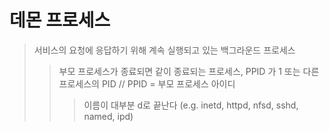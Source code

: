# 데몬 프로세스

> 서비스의 요청에 응답하기 위해 계속 실행되고 있는 백그라운드 프로세스
>
> > 부모 프로세스가 종료되면 같이 종료되는 프로세스, PPID 가 1 또는 다른 프로세스의 PID // PPID = 부모 프로세스 아이디
> >
> > > 이름이 대부분 d로 끝난다 (e.g. inetd, httpd, nfsd, sshd, named, ipd)
